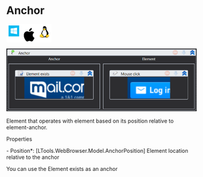 # Anchor

![](<../../../.gitbook/assets/image (131).png>)

![](../../../.gitbook/assets/Anchor.png)

Element that operates with element based on its position relative to element-anchor.

Properties

&#x20;\- Position\*: \[LTools.WebBrowser.Model.AnchorPosition] Element location relative to the anchor

You can use the Element exists as an anchor

